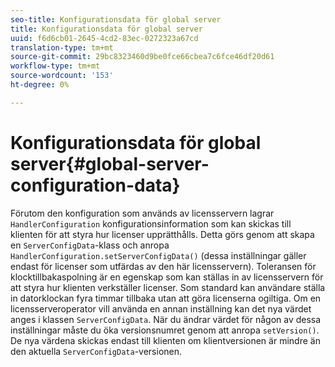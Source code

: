 ```yaml
---
seo-title: Konfigurationsdata för global server
title: Konfigurationsdata för global server
uuid: f6d6cb01-2645-4cd2-83ec-0272323a67cd
translation-type: tm+mt
source-git-commit: 29bc8323460d9be0fce66cbea7c6fce46df20d61
workflow-type: tm+mt
source-wordcount: '153'
ht-degree: 0%

---
```



# Konfigurationsdata för global server{#global-server-configuration-data}

Förutom den konfiguration som används av licensservern lagrar `HandlerConfiguration` konfigurationsinformation som kan skickas till klienten för att styra hur licenser upprätthålls. Detta görs genom att skapa en `ServerConfigData`-klass och anropa `HandlerConfiguration.setServerConfigData()` (dessa inställningar gäller endast för licenser som utfärdas av den här licensservern). Toleransen för klocktillbakaspolning är en egenskap som kan ställas in av licensservern för att styra hur klienten verkställer licenser. Som standard kan användare ställa in datorklockan fyra timmar tillbaka utan att göra licenserna ogiltiga. Om en licensserveroperator vill använda en annan inställning kan det nya värdet anges i klassen `ServerConfigData`. När du ändrar värdet för någon av dessa inställningar måste du öka versionsnumret genom att anropa `setVersion()`. De nya värdena skickas endast till klienten om klientversionen är mindre än den aktuella `ServerConfigData`-versionen.
